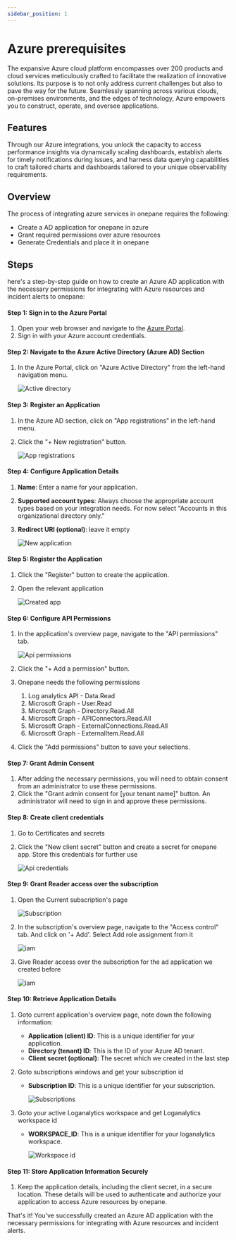 ```yaml
---
sidebar_position: 1
---
```

# Azure prerequisites

The expansive Azure cloud platform encompasses over 200 products and cloud services meticulously crafted to facilitate the realization of innovative solutions. Its purpose is to not only address current challenges but also to pave the way for the future. Seamlessly spanning across various clouds, on-premises environments, and the edges of technology, Azure empowers you to construct, operate, and oversee applications.

## Features

Through our Azure integrations, you unlock the capacity to access performance insights via dynamically scaling dashboards, establish alerts for timely notifications during issues, and harness data querying capabilities to craft tailored charts and dashboards tailored to your unique observability requirements.


## Overview

The process of integrating azure services in onepane requires the following:

- Create a AD application for onepane in azure
- Grant required permissions over azure resources
- Generate Credentials and place it in onepane

## Steps

here's a step-by-step guide on how to create an Azure AD application with the necessary permissions for integrating with Azure resources and incident alerts to onepane:


#### Step 1: Sign in to the Azure Portal

1. Open your web browser and navigate to the [Azure Portal](https://portal.azure.com/).
2. Sign in with your Azure account credentials.

#### Step 2: Navigate to the Azure Active Directory (Azure AD) Section

1. In the Azure Portal, click on "Azure Active Directory" from the left-hand navigation menu.

    ![Active directory](/images/integrations/azure/az_1.png)


#### Step 3: Register an Application

1. In the Azure AD section, click on "App registrations" in the left-hand menu.
2. Click the "+ New registration" button.

    ![App registrations](/images/integrations/azure/az_2.png)

#### Step 4: Configure Application Details

1. **Name**: Enter a name for your application.
2. **Supported account types**: Always choose the appropriate account types based on your integration needs. For now  select "Accounts in this organizational directory only."
3. **Redirect URI (optional)**: leave it empty

    ![New application](/images/integrations/azure/az_3.png)

#### Step 5: Register the Application

1. Click the "Register" button to create the application.
2. Open the relevant application

    ![Created app](/images/integrations/azure/az_4.png)

#### Step 6: Configure API Permissions



1. In the application's overview page, navigate to the "API permissions" tab.

   ![Api permissions](/images/integrations/azure/az_5.png)

2. Click the "+ Add a permission" button.
3. Onepane needs the following permissions

   1. Log analytics API  - Data.Read
   2. Microsoft Graph - User.Read
   3. Microsoft Graph - Directory.Read.All
   4. Microsoft Graph - APIConnectors.Read.All
   5. Microsoft Graph - ExternalConnections.Read.All
   6. Microsoft Graph - ExternalItem.Read.All

5. Click the "Add permissions" button to save your selections.

#### Step 7: Grant Admin Consent

1. After adding the necessary permissions, you will need to obtain consent from an administrator to use these permissions.
2. Click the "Grant admin consent for [your tenant name]" button. An administrator will need to sign in and approve these permissions.

#### Step 8: Create client credentials

1. Go to Certificates and secrets
2. Click the "New client secret" button and create a secret for onepane app. Store this credentials for further use

    ![Api credentials](/images/integrations/azure/az_6.png)

#### Step 9: Grant Reader access over the subscription

1. Open the Current subscription's page

    ![Subscription](/images/integrations/azure/az_9.png)

2. In the subscription's overview page, navigate to the "Access control" tab. And click on '+ Add'. Select Add role assignment from it

    ![iam](/images/integrations/azure/az_10.png)

3. Give Reader access over the subscription for the ad application we created before

    ![iam](/images/integrations/azure/az_11.png)


#### Step 10: Retrieve Application Details

1. Goto current application's overview page, note down the following information:
   - **Application (client) ID**: This is a unique identifier for your application.
   - **Directory (tenant) ID**: This is the ID of your Azure AD tenant.
   - **Client secret (optional)**: The secret which we created in the last step
2. Goto subscriptions windows and get your subscription id
   - **Subscription ID**: This is a unique identifier for your subscription.

        ![Subscriptions](/images/integrations/azure/az_7.png)

3. Goto your active Loganalytics workspace and get Loganalytics workspace id
   - **WORKSPACE_ID**: This is a unique identifier for your loganalytics workspace.

        ![Workspace id](/images/integrations/azure/az_8.png)

   

#### Step 11: Store Application Information Securely

1. Keep the application details, including the client secret, in a secure location. These details will be used to authenticate and authorize your application to access Azure resources by onepane.

That's it! You've successfully created an Azure AD application with the necessary permissions for integrating with Azure resources and incident alerts.